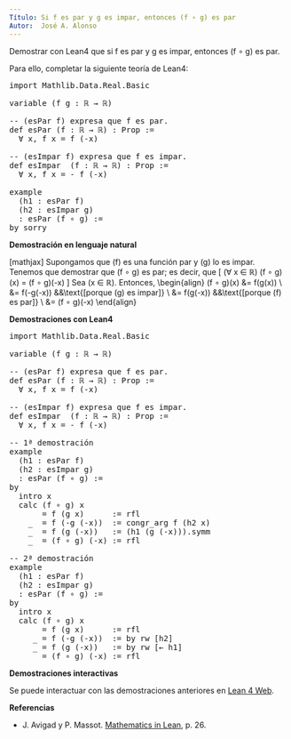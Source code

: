 ```yaml
---
Título: Si f es par y g es impar, entonces (f ∘ g) es par
Autor:  José A. Alonso
---
```


Demostrar con Lean4 que si f es par y g es impar, entonces (f ∘ g) es par.

Para ello, completar la siguiente teoría de Lean4:

<pre lang="lean">
import Mathlib.Data.Real.Basic

variable (f g : ℝ → ℝ)

-- (esPar f) expresa que f es par.
def esPar (f : ℝ → ℝ) : Prop :=
  ∀ x, f x = f (-x)

-- (esImpar f) expresa que f es impar.
def esImpar  (f : ℝ → ℝ) : Prop :=
  ∀ x, f x = - f (-x)

example
  (h1 : esPar f)
  (h2 : esImpar g)
  : esPar (f ∘ g) :=
by sorry
</pre>
<!--more-->

<b>Demostración en lenguaje natural</b>

[mathjax]
Supongamos que \(f\) es una función par y \(g\) lo es impar. Tenemos que demostrar que \(f ∘ g\) es par; es decir, que
\[ (∀ x ∈ ℝ) (f ∘ g)(x) = (f ∘ g)(-x) \]
Sea \(x ∈ ℝ\). Entonces,
\begin{align}
   (f ∘ g)(x) &= f(g(x))      \\
              &= f(-g(-x))    &&\text{[porque \(g\) es impar]} \\
              &= f(g(-x))     &&\text{[porque \(f\) es par]} \\
              &= (f ∘ g)(-x)
\end{align}

<b>Demostraciones con Lean4</b>

<pre lang="lean">
import Mathlib.Data.Real.Basic

variable (f g : ℝ → ℝ)

-- (esPar f) expresa que f es par.
def esPar (f : ℝ → ℝ) : Prop :=
  ∀ x, f x = f (-x)

-- (esImpar f) expresa que f es impar.
def esImpar  (f : ℝ → ℝ) : Prop :=
  ∀ x, f x = - f (-x)

-- 1ª demostración
example
  (h1 : esPar f)
  (h2 : esImpar g)
  : esPar (f ∘ g) :=
by
  intro x
  calc (f ∘ g) x
       = f (g x)      := rfl
    _  = f (-g (-x))  := congr_arg f (h2 x)
    _  = f (g (-x))   := (h1 (g (-x))).symm
    _  = (f ∘ g) (-x) := rfl

-- 2ª demostración
example
  (h1 : esPar f)
  (h2 : esImpar g)
  : esPar (f ∘ g) :=
by
  intro x
  calc (f ∘ g) x
       = f (g x)      := rfl
     _ = f (-g (-x))  := by rw [h2]
     _ = f (g (-x))   := by rw [← h1]
     _ = (f ∘ g) (-x) := rfl
</pre>

<b>Demostraciones interactivas</b>

Se puede interactuar con las demostraciones anteriores en <a href="https://lean.math.hhu.de/#url=https://raw.githubusercontent.com/jaalonso/Calculemus2/main/src/Composicion_de_par_e_impar.lean" rel="noopener noreferrer" target="_blank">Lean 4 Web</a>.

<b>Referencias</b>

<ul>
<li> J. Avigad y P. Massot. <a href="https://bit.ly/3U4UjBk">Mathematics in Lean</a>, p. 26.</li>
</ul>
